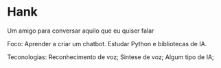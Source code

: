 # Hank
Um amigo para conversar aquilo que eu quiser falar

Foco:
    Aprender a criar um chatbot.
    Estudar Python e bibliotecas de IA.


Teconologias:
    Reconhecimento de voz;
    Sintese de voz;
    Algum tipo de IA;
